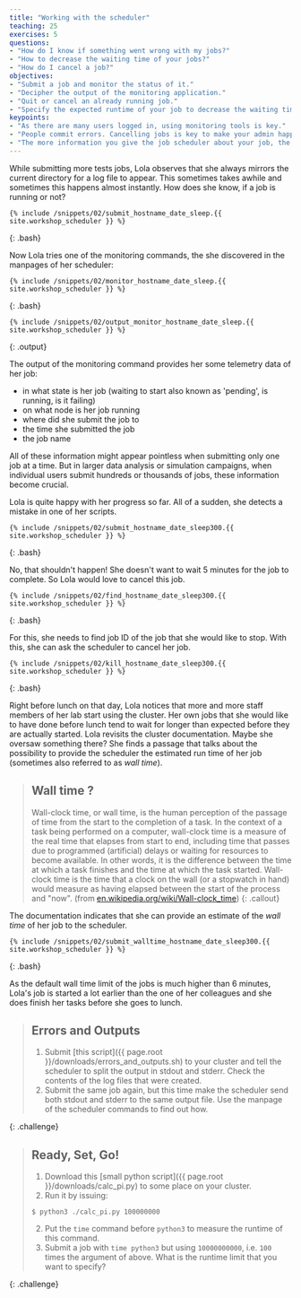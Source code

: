 ```yaml
---
title: "Working with the scheduler"
teaching: 25
exercises: 5
questions:
- "How do I know if something went wrong with my jobs?"
- "How to decrease the waiting time of your jobs?"
- "How do I cancel a job?"
objectives:
- "Submit a job and monitor the status of it."
- "Decipher the output of the monitoring application."
- "Quit or cancel an already running job."
- "Specify the expected runtime of your job to decrease the waiting time."
keypoints:
- "As there are many users logged in, using monitoring tools is key."
- "People commit errors. Cancelling jobs is key to make your admin happy and not stress the system unnecessarily."
- "The more information you give the job scheduler about your job, the quicker it will be dispatched/spooled."
---
```


While submitting more tests jobs, Lola observes that she always mirrors the current directory for a log file to appear. This sometimes takes awhile and sometimes this happens almost instantly. How does she know, if a job is running or not?

~~~ 
{% include /snippets/02/submit_hostname_date_sleep.{{ site.workshop_scheduler }} %}
~~~
{: .bash}

Now Lola tries one of the monitoring commands, the she discovered in the manpages of her scheduler:

~~~
{% include /snippets/02/monitor_hostname_date_sleep.{{ site.workshop_scheduler }} %}
~~~
{: .bash}

~~~
{% include /snippets/02/output_monitor_hostname_date_sleep.{{ site.workshop_scheduler }} %}
~~~
{: .output}


The output of the monitoring command provides her some telemetry data of her job: 

- in what state is her job (waiting to start also known as 'pending', is running, is it failing)
- on what node is her job running 
- where did she submit the job to
- the time she submitted the job
- the job name

All of these information might appear pointless when submitting only one job at a time. But in larger data analysis or simulation campaigns, when individual users submit hundreds or thousands of jobs, these information become crucial. 

Lola is quite happy with her progress so far. All of a sudden, she detects a mistake in one of her scripts. 

~~~
{% include /snippets/02/submit_hostname_date_sleep300.{{ site.workshop_scheduler }} %}
~~~
{: .bash}


No, that shouldn't happen! She doesn't want to wait 5 minutes for the job to complete. So Lola would love to cancel this job. 

~~~
{% include /snippets/02/find_hostname_date_sleep300.{{ site.workshop_scheduler }} %}
~~~
{: .bash}

For this, she needs to find job ID of the job that she would like to stop. With this, she can ask the scheduler to cancel her job.

~~~
{% include /snippets/02/kill_hostname_date_sleep300.{{ site.workshop_scheduler }} %}
~~~
{: .bash}


Right before lunch on that day, Lola notices that more and more staff members of her lab start using the cluster. Her own jobs that she would like to have done before lunch tend to wait for longer than expected before they are actually started. Lola revisits the cluster documentation. Maybe she oversaw something there? She finds a passage that talks about the possibility to provide the scheduler the estimated run time of her job (sometimes also referred to as _wall time_).

> ## Wall time ?
> Wall-clock time, or wall time, is the human perception of the passage of time from the start to the completion of a task. In the context of a task being performed on a computer, wall-clock time is a measure of the real time that elapses from start to end, including time that passes due to programmed (artificial) delays or waiting for resources to become available. In other words, it is the difference between the time at which a task finishes and the time at which the task started. Wall-clock time is the time that a clock on the wall (or a stopwatch in hand) would measure as having elapsed between the start of the process and "now". (from [en.wikipedia.org/wiki/Wall-clock_time](en.wikipedia.org/wiki/Wall-clock_time))
{: .callout}


The documentation indicates that she can provide an estimate of the _wall time_ of her job to the scheduler. 

~~~
{% include /snippets/02/submit_walltime_hostname_date_sleep300.{{ site.workshop_scheduler }} %}
~~~
{: .bash}


As the default wall time limit of the jobs is much higher than 6 minutes, Lola's job is started a lot earlier than the one of her colleagues and she does finish her tasks before she goes to lunch.

> ## Errors and Outputs
>
> 1. Submit [this script]({{ page.root }}/downloads/errors_and_outputs.sh) to your cluster and tell the scheduler to split the output in stdout and stderr. Check the contents of the log files that were created. 
> 2. Submit the same job again, but this time make the scheduler send both stdout and stderr to the same output file. Use the manpage of the scheduler commands to find out how.
>
{: .challenge}

> ## Ready, Set, Go!
>
> 1. Download this [small python script]({{ page.root }}/downloads/calc_pi.py) to some place on your cluster.
> 2. Run it by issuing:
> ~~~~~
> $ python3 ./calc_pi.py 100000000
> ~~~~~
> 2. Put the `time` command before `python3` to measure the runtime of this command. 
> 3. Submit a job with `time python3` but using `10000000000`, i.e. `100` times the argument of above. What is the runtime limit that you want to specify?
> 
{: .challenge}
